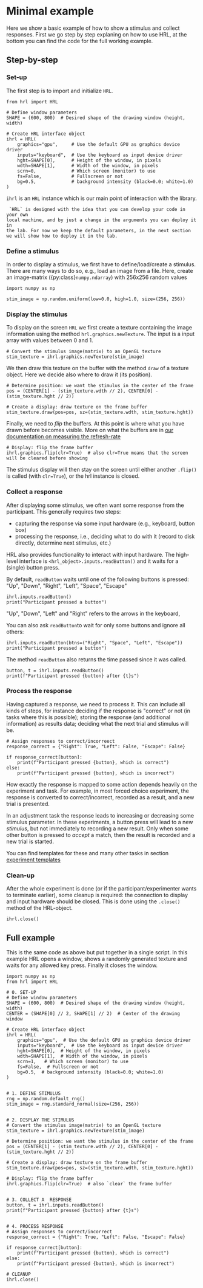 # Minimal example

Here we show a basic example of how to show a stimulus
and collect responses. 
First we go step by step explaning on how to use HRL,
at the bottom you can find the code for the full working example.


## Step-by-step

### Set-up

The first step is to import and initialize `HRL`. 

```{code-block} python
from hrl import HRL

# Define window parameters
SHAPE = (600, 800)  # Desired shape of the drawing window (height, width)

# Create HRL interface object
ihrl = HRL(
    graphics="gpu",     # Use the default GPU as graphics device driver
    inputs="keyboard",  # Use the keyboard as input device driver
    hght=SHAPE[0],      # Height of the window, in pixels
    wdth=SHAPE[1],      # Width of the window, in pixels
    scrn=0,             # Which screen (monitor) to use
    fs=False,           # Fullscreen or not
    bg=0.5,             # background intensity (black=0.0; white=1.0)
)
```

`ihrl` is an `HRL` instance which is our main point of interaction with
the library. 

```{note}
 `HRL` is designed with the idea that you can develop your code in your own
local machine, and by just a change in the arguments you can deploy it in
the lab. For now we keep the default parameters, in the next section
we will show how to deploy it in the lab.
```


### Define a stimulus

In order to display a stimulus,
we first have to define/load/create a stimulus.
There are many ways to do so, e.g., load an image from a file.
Here, create an image-matrix ({py:class}`numpy.ndarray`) with 256x256 random values


```{code-block} python
import numpy as np

stim_image = np.random.uniform(low=0.0, high=1.0, size=(256, 256))
```


### Display the stimulus

To display on the screen `HRL`  we first create a texture containing 
the image information using the method `hrl.graphics.newTexture`.
The input is a input array with values between 0 and 1.

```{code-block} python
# Convert the stimulus image(matrix) to an OpenGL texture
stim_texture = ihrl.graphics.newTexture(stim_image)
```

We then draw this texture on the buffer with the method `draw` of a 
texture object. 
Here we decide also where to draw it (its position).


```{code-block} python
# Determine position: we want the stimulus in the center of the frame
pos = (CENTER[1] - (stim_texture.wdth // 2), CENTER[0] - (stim_texture.hght // 2))

# Create a display: draw texture on the frame buffer
stim_texture.draw(pos=pos, sz=(stim_texture.wdth, stim_texture.hght))
```

Finally, we need to *flip* the buffers. At this point is where 
what you have drawn before becomes visible. 
More on what the buffers are in 
[our documentation on measuring the refresh-rate](../calibration/refresh-rate) 


```{code-block} python
# Display: flip the frame buffer
ihrl.graphics.flip(clr=True)  # also clr=True means that the screen will be cleared before showing
```

The stimulus display will then stay on the screen
until either another `.flip()` is called (with `clr=True`),
or the hrl instance is closed.


### Collect a response

After displaying some stimulus, we often want some response from the participant.
This generally requires two steps:
- capturing the response via some input hardware (e.g., keyboard, button box)
- processing the response,  i.e., deciding what to do with it
  (record to disk directly, determine next stimulus, etc.)

HRL also provides functionality to interact with input hardware.
The high-level interface is `<hrl_object>.inputs.readButton()` and 
it waits for a (single) button press.

By default, `readButton` waits until one of the following buttons is pressed:
"Up", "Down", "Right", "Left", "Space", "Escape"

```{code-block} python
ihrl.inputs.readButton()
print("Participant pressed a button")
```
"Up", "Down", "Left" and "Right" refers to the arrows in the keyboard,


You can also ask `readButton`to wait for only some buttons
and ignore all others:


```{code-block} python
ihrl.inputs.readButton(btns=("Right", "Space", "Left", "Escape"))
print("Participant pressed a button")
```

The method `readButton` also returns the time passed
since it was called. 

```{code-block} python
button, t = ihrl.inputs.readButton()
print(f"Participant pressed {button} after {t}s")
```


### Process the response

Having captured a response, we need to process it.
This can include all kinds of steps, for instance
deciding if the response is "correct" or not (in tasks where this is possible);
storing the response (and additional information) as results data;
deciding what the next trial and stimulus will be.

```{code-block} python
# Assign responses to correct/incorreect
response_correct = {"Right": True, "Left": False, "Escape": False}

if response_correct[button]:
    print(f"Participant pressed {button}, which is correct")
else:
    print(f"Participant pressed {button}, which is incorrect")
``` 

    
How exactly the response is mapped to some action
depends heavily on the experiment and task.
For example, in most forced choice experiment,
the response is converted to correct/incorrect,
recorded as a result, and a new trial is presented.

In an adjustment task the response leads to increasing 
or decreasing some stimulus parameter.
In these experiments, a button press will lead to a new *stimulus*,
but not immediately to recording a new result.
Only when some other button is pressed to *accept* a match,
then the result is recorded and a new trial is started.

You can find templates for these and many other tasks in 
section [experiment templates](../intro)


### Clean-up


After the whole experiment is done 
(or if the participant/experimenter wants to terminate earlier),
some cleanup is required:
the connection to display and input hardware should be closed.
This is done using the `.close()` method of the HRL-object.

```{code-block} python
ihrl.close()
```


## Full example

This is the same code as above but put together in a single script.
In this example HRL opens a window, shows a randomly generated texture
and waits for any allowed key press. Finally it closes the window.


```{code-block} python
import numpy as np
from hrl import HRL

# 0. SET-UP  
# Define window parameters
SHAPE = (600, 800)  # Desired shape of the drawing window (height, width)
CENTER = (SHAPE[0] // 2, SHAPE[1] // 2)  # Center of the drawing window

# Create HRL interface object
ihrl = HRL(
    graphics="gpu",  # Use the default GPU as graphics device driver
    inputs="keyboard",  # Use the keyboard as input device driver
    hght=SHAPE[0],  # Height of the window, in pixels
    wdth=SHAPE[1],  # Width of the window, in pixels
    scrn=1,   # Which screen (monitor) to use
    fs=False,  # Fullscreen or not
    bg=0.5,  # background intensity (black=0.0; white=1.0)
)


# 1. DEFINE STIMULUS 
rng = np.random.default_rng()
stim_image = rng.standard_normal(size=(256, 256))


# 2. DISPLAY THE STIMULUS
# Convert the stimulus image(matrix) to an OpenGL texture
stim_texture = ihrl.graphics.newTexture(stim_image)

# Determine position: we want the stimulus in the center of the frame
pos = (CENTER[1] - (stim_texture.wdth // 2), CENTER[0] - (stim_texture.hght // 2))

# Create a display: draw texture on the frame buffer
stim_texture.draw(pos=pos, sz=(stim_texture.wdth, stim_texture.hght))

# Display: flip the frame buffer
ihrl.graphics.flip(clr=True)  # also `clear` the frame buffer


# 3. COLLECT A  RESPONSE  
button, t = ihrl.inputs.readButton()
print(f"Participant pressed {button} after {t}s")


# 4. PROCESS RESPONSE
# Assign responses to correct/incorrect
response_correct = {"Right": True, "Left": False, "Escape": False}

if response_correct[button]:
    print(f"Participant pressed {button}, which is correct")
else:
    print(f"Participant pressed {button}, which is incorrect")

# CLEANUP 
ihrl.close()

```
